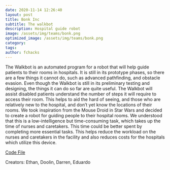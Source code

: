 ```yaml
---
date: 2020-11-14 12:26:40
layout: post
title: Bonk Inc
subtitle: The walkbot
description: Hospital guide robot
image: /assets/img/teams/bonk.png
optimized_image: /assets/img/teams/bonk.png
category:
tags:
author: fchacks
---
```


The Walkbot is an automated program for a robot that will help guide patients to their rooms in hospitals. It is still in its prototype phases, so there are a few things it cannot do, such as advanced pathfinding, and obstacle evasion. Even though the Walkbot is still in its preliminary testing and designing, the things it can do so far are quite useful. The Walkbot will assist disabled patients understand the number of steps it will require to access their room. This helps to aid the hard of seeing, and those who are relatively new to the hospital, and don’t yet know the locations of their rooms. We took inspiration from the Mouse Droid in Star Wars and decided to create a robot for guiding people to their hospital rooms. We understood that this is a low-intelligence but time-consuming task, which takes up the time of nurses and caretakers. This time could be better spent by completing more essential tasks. This helps reduce the workload on the nurses and caretakers in the facility and also reduces costs for the hospitals which utilize this device.

<a href="https://repl.it/@EthanTan1048/LostColorfulLoopfusion#Main.java">Code File</a>

Creators: Ethan, Doolin, Darren, Eduardo
